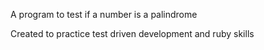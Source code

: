 A program to test if a number is a palindrome

Created to practice test driven development and ruby skills
